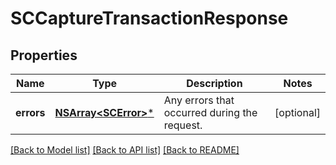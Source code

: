 # SCCaptureTransactionResponse

## Properties
Name | Type | Description | Notes
------------ | ------------- | ------------- | -------------
**errors** | [**NSArray&lt;SCError&gt;***](SCError.md) | Any errors that occurred during the request. | [optional] 

[[Back to Model list]](../README.md#documentation-for-models) [[Back to API list]](../README.md#documentation-for-api-endpoints) [[Back to README]](../README.md)


